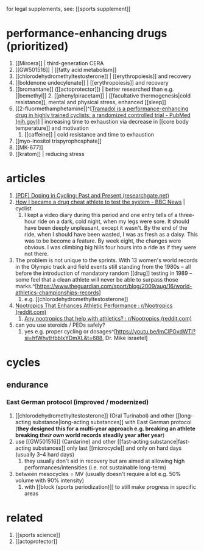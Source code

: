 for legal supplements, see: [[sports supplement]]

# performance-enhancing drugs (prioritized)
1. [[Mircera]] | third-generation CERA
2. [[GW501516]] | [[fatty acid metabolism]]
3. [[chlorodehydromethyltestosterone]] | [[erythropoiesis]] and recovery
4. [[boldenone undecylenate]] | [[erythropoiesis]] and recovery
5. [[bromantane]] ([[actoprotector]]) | better researched than e.g. [[bemethyl]]
	2. [[phenylpiracetam]] | [[facultative thermogenesis|cold resistance]], mental and physical stress, enhanced [[sleep]]
6. [[2-fluormethamphetamine]]^[[Tramadol is a performance-enhancing drug in highly trained cyclists: a randomized controlled trial - PubMed (nih.gov)](https://pubmed.ncbi.nlm.nih.gov/37410900/)] | increasing time to exhaustion via decrease in [[core body temperature]] and motivation
	1. [[caffeine]] | cold resistance and time to exhaustion
7. [[myo-inositol trispyrophosphate]]
8. [[MK-677]]
9. [[kratom]] | reducing stress

# articles
1. [(PDF) Doping in Cycling: Past and Present (researchgate.net)](https://www.researchgate.net/publication/300453288_Doping_in_Cycling_Past_and_Present)
2. [How I became a drug cheat athlete to test the system - BBC News](https://www.bbc.com/news/uk-scotland-32983932) | cyclist
	1. I kept a video diary during this period and one entry tells of a three-hour ride on a dark, cold night, when my legs were sore. It should have been deeply unpleasant, except it wasn't. By the end of the ride, when I should have been wasted, I was as fresh as a daisy. This was to be become a feature. By week eight, the changes were obvious. I was climbing big hills four hours into a ride as if they were not there.
3. The problem is not unique to the sprints. With 13 women's world records in the Olympic track and field events still standing from the 1980s – all before the introduction of mandatory random [[drug]] testing in 1989 – some feel that a clean athlete will never be able to surpass those marks.^[https://www.theguardian.com/sport/blog/2009/aug/16/world-athletics-championships-records]
	1. e.g. [[chlorodehydromethyltestosterone]]
4. [Nootropics That Enhances Athletic Performance : r/Nootropics (reddit.com)](https://www.reddit.com/r/Nootropics/comments/akk63r/nootropics_that_enhances_athletic_performance/)
	1. [Any nootropics that help with athletics? : r/Nootropics (reddit.com)](https://www.reddit.com/r/Nootropics/comments/3jd06u/any_nootropics_that_help_with_athletics/)
2. can you use steroids / PEDs safely?
	1. yes e.g. proper cycling or dosages^[https://youtu.be/lmClPGvdWTI?si=hfWhytHbblxYDmXL&t=688, Dr. Mike israetel]

# cycles
## endurance
### East German protocol (improved / modernized)
1. [[chlorodehydromethyltestosterone]] (Oral Turinabol) and other [[long-acting substance|long-acting substances]] with East German protocol (**they designed this for a multi-year approach e.g. breaking an athlete breaking _their own_ world records steadily year after year**)
2. use [[GW501516]] (Cardarine) and other [[fast-acting substance|fast-acting substances]] only last [[microcycle]] and only on hard days (usually 3–4 hard days)
	1. they usually don't aid in recovery but are aimed at allowing high performances/intensities (i.e. not sustainable long-term)
3. between mesocycles = MV (usually doesn't require a lot e.g. 50% volume with 90% intensity)
	1. with [[block (sports periodization)]] to still make progress in specific areas

# related
1. [[sports science]]
2. [[actoprotector]]